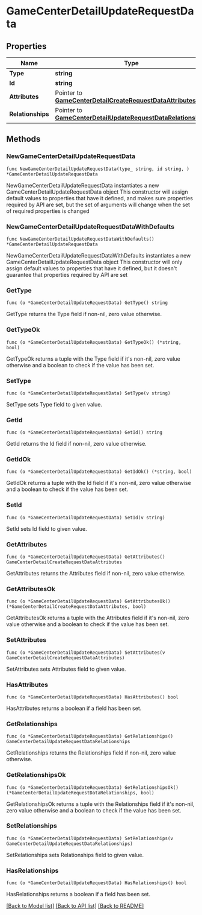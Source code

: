 # GameCenterDetailUpdateRequestData

## Properties

Name | Type | Description | Notes
------------ | ------------- | ------------- | -------------
**Type** | **string** |  | 
**Id** | **string** |  | 
**Attributes** | Pointer to [**GameCenterDetailCreateRequestDataAttributes**](GameCenterDetailCreateRequestDataAttributes.md) |  | [optional] 
**Relationships** | Pointer to [**GameCenterDetailUpdateRequestDataRelationships**](GameCenterDetailUpdateRequestDataRelationships.md) |  | [optional] 

## Methods

### NewGameCenterDetailUpdateRequestData

`func NewGameCenterDetailUpdateRequestData(type_ string, id string, ) *GameCenterDetailUpdateRequestData`

NewGameCenterDetailUpdateRequestData instantiates a new GameCenterDetailUpdateRequestData object
This constructor will assign default values to properties that have it defined,
and makes sure properties required by API are set, but the set of arguments
will change when the set of required properties is changed

### NewGameCenterDetailUpdateRequestDataWithDefaults

`func NewGameCenterDetailUpdateRequestDataWithDefaults() *GameCenterDetailUpdateRequestData`

NewGameCenterDetailUpdateRequestDataWithDefaults instantiates a new GameCenterDetailUpdateRequestData object
This constructor will only assign default values to properties that have it defined,
but it doesn't guarantee that properties required by API are set

### GetType

`func (o *GameCenterDetailUpdateRequestData) GetType() string`

GetType returns the Type field if non-nil, zero value otherwise.

### GetTypeOk

`func (o *GameCenterDetailUpdateRequestData) GetTypeOk() (*string, bool)`

GetTypeOk returns a tuple with the Type field if it's non-nil, zero value otherwise
and a boolean to check if the value has been set.

### SetType

`func (o *GameCenterDetailUpdateRequestData) SetType(v string)`

SetType sets Type field to given value.


### GetId

`func (o *GameCenterDetailUpdateRequestData) GetId() string`

GetId returns the Id field if non-nil, zero value otherwise.

### GetIdOk

`func (o *GameCenterDetailUpdateRequestData) GetIdOk() (*string, bool)`

GetIdOk returns a tuple with the Id field if it's non-nil, zero value otherwise
and a boolean to check if the value has been set.

### SetId

`func (o *GameCenterDetailUpdateRequestData) SetId(v string)`

SetId sets Id field to given value.


### GetAttributes

`func (o *GameCenterDetailUpdateRequestData) GetAttributes() GameCenterDetailCreateRequestDataAttributes`

GetAttributes returns the Attributes field if non-nil, zero value otherwise.

### GetAttributesOk

`func (o *GameCenterDetailUpdateRequestData) GetAttributesOk() (*GameCenterDetailCreateRequestDataAttributes, bool)`

GetAttributesOk returns a tuple with the Attributes field if it's non-nil, zero value otherwise
and a boolean to check if the value has been set.

### SetAttributes

`func (o *GameCenterDetailUpdateRequestData) SetAttributes(v GameCenterDetailCreateRequestDataAttributes)`

SetAttributes sets Attributes field to given value.

### HasAttributes

`func (o *GameCenterDetailUpdateRequestData) HasAttributes() bool`

HasAttributes returns a boolean if a field has been set.

### GetRelationships

`func (o *GameCenterDetailUpdateRequestData) GetRelationships() GameCenterDetailUpdateRequestDataRelationships`

GetRelationships returns the Relationships field if non-nil, zero value otherwise.

### GetRelationshipsOk

`func (o *GameCenterDetailUpdateRequestData) GetRelationshipsOk() (*GameCenterDetailUpdateRequestDataRelationships, bool)`

GetRelationshipsOk returns a tuple with the Relationships field if it's non-nil, zero value otherwise
and a boolean to check if the value has been set.

### SetRelationships

`func (o *GameCenterDetailUpdateRequestData) SetRelationships(v GameCenterDetailUpdateRequestDataRelationships)`

SetRelationships sets Relationships field to given value.

### HasRelationships

`func (o *GameCenterDetailUpdateRequestData) HasRelationships() bool`

HasRelationships returns a boolean if a field has been set.


[[Back to Model list]](../README.md#documentation-for-models) [[Back to API list]](../README.md#documentation-for-api-endpoints) [[Back to README]](../README.md)


